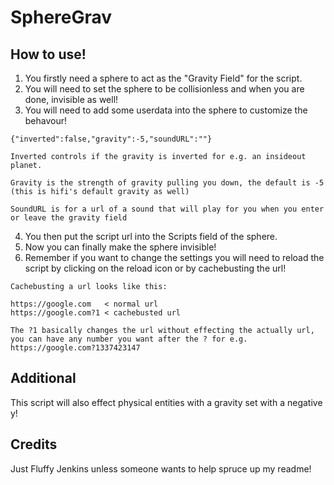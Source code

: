 # SphereGrav

## How to use!

1. You firstly need a sphere to act as the "Gravity Field" for the script.
2. You will need to set the sphere to be collisionless and when you are done, invisible as well!
3. You will need to add some userdata into the sphere to customize the behavour!
```
{"inverted":false,"gravity":-5,"soundURL":""}

Inverted controls if the gravity is inverted for e.g. an insideout planet.

Gravity is the strength of gravity pulling you down, the default is -5 (this is hifi's default gravity as well)

SoundURL is for a url of a sound that will play for you when you enter or leave the gravity field
```
4. You then put the script url into the Scripts field of the sphere.
5. Now you can finally make the sphere invisible!
6. Remember if you want to change the settings you will need to reload the script by clicking on the reload icon or by cachebusting the url!
```
Cachebusting a url looks like this:

https://google.com   < normal url
https://google.com?1 < cachebusted url

The ?1 basically changes the url without effecting the actually url, you can have any number you want after the ? for e.g.
https://google.com?1337423147
```

## Additional

This script will also effect physical entities with a gravity set with a negative y!

## Credits

Just Fluffy Jenkins unless someone wants to help spruce up my readme!
